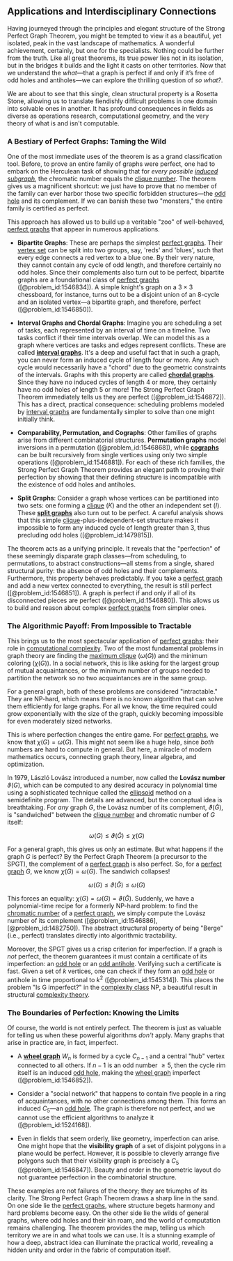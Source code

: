 ## Applications and Interdisciplinary Connections

Having journeyed through the principles and elegant structure of the Strong Perfect Graph Theorem, you might be tempted to view it as a beautiful, yet isolated, peak in the vast landscape of mathematics. A wonderful achievement, certainly, but one for the specialists. Nothing could be further from the truth. Like all great theorems, its true power lies not in its isolation, but in the bridges it builds and the light it casts on other territories. Now that we understand the *what*—that a graph is perfect if and only if it’s free of odd holes and antiholes—we can explore the thrilling question of *so what?*.

We are about to see that this single, clean structural property is a Rosetta Stone, allowing us to translate fiendishly difficult problems in one domain into solvable ones in another. It has profound consequences in fields as diverse as operations research, computational geometry, and the very theory of what is and isn't computable.

### A Bestiary of Perfect Graphs: Taming the Wild

One of the most immediate uses of the theorem is as a grand classification tool. Before, to prove an entire family of graphs were perfect, one had to embark on the Herculean task of showing that for *every possible [induced subgraph](@article_id:269818)*, the chromatic number equals the [clique number](@article_id:272220). The theorem gives us a magnificent shortcut: we just have to prove that no member of the family can ever harbor those two specific forbidden structures—the [odd hole](@article_id:269901) and its complement. If we can banish these two "monsters," the entire family is certified as perfect.

This approach has allowed us to build up a veritable "zoo" of well-behaved, [perfect graphs](@article_id:275618) that appear in numerous applications.

- **Bipartite Graphs**: These are perhaps the simplest [perfect graphs](@article_id:275618). Their [vertex set](@article_id:266865) can be split into two groups, say, 'reds' and 'blues', such that every edge connects a red vertex to a blue one. By their very nature, they cannot contain any cycle of odd length, and therefore certainly no odd holes. Since their complements also turn out to be perfect, bipartite graphs are a foundational class of [perfect graphs](@article_id:275618) ([@problem_id:1546834]). A simple knight's graph on a $3 \times 3$ chessboard, for instance, turns out to be a disjoint union of an 8-cycle and an isolated vertex—a bipartite graph, and therefore, perfect ([@problem_id:1546850]).

- **Interval Graphs and Chordal Graphs**: Imagine you are scheduling a set of tasks, each represented by an interval of time on a timeline. Two tasks conflict if their time intervals overlap. We can model this as a graph where vertices are tasks and edges represent conflicts. These are called **[interval graphs](@article_id:135943)**. It's a deep and useful fact that in such a graph, you can never form an induced cycle of length four or more. Any such cycle would necessarily have a "chord" due to the geometric constraints of the intervals. Graphs with this property are called **[chordal graphs](@article_id:275215)**. Since they have no induced cycles of length 4 or more, they certainly have no odd holes of length 5 or more! The Strong Perfect Graph Theorem immediately tells us they are perfect ([@problem_id:1546872]). This has a direct, practical consequence: scheduling problems modeled by [interval graphs](@article_id:135943) are fundamentally simpler to solve than one might initially think.

- **Comparability, Permutation, and Cographs**: Other families of graphs arise from different combinatorial structures. **Permutation graphs** model inversions in a permutation ([@problem_id:1546868]), while **[cographs](@article_id:267168)** can be built recursively from single vertices using only two simple operations ([@problem_id:1546881]). For each of these rich families, the Strong Perfect Graph Theorem provides an elegant path to proving their perfection by showing that their defining structure is incompatible with the existence of odd holes and antiholes.

- **Split Graphs**: Consider a graph whose vertices can be partitioned into two sets: one forming a [clique](@article_id:275496) ($K$) and the other an independent set ($I$). These **[split graphs](@article_id:274792)** also turn out to be perfect. A careful analysis shows that this simple [clique](@article_id:275496)-plus-independent-set structure makes it impossible to form any induced cycle of length greater than 3, thus precluding odd holes ([@problem_id:1479815]).

The theorem acts as a unifying principle. It reveals that the "perfection" of these seemingly disparate graph classes—from scheduling, to permutations, to abstract constructions—all stems from a single, shared structural purity: the absence of odd holes and their complements. Furthermore, this property behaves predictably. If you take a [perfect graph](@article_id:273845) and add a new vertex connected to everything, the result is still perfect ([@problem_id:1546851]). A graph is perfect if and only if all of its disconnected pieces are perfect ([@problem_id:1546880]). This allows us to build and reason about complex [perfect graphs](@article_id:275618) from simpler ones.

### The Algorithmic Payoff: From Impossible to Tractable

This brings us to the most spectacular application of [perfect graphs](@article_id:275618): their role in [computational complexity](@article_id:146564). Two of the most fundamental problems in graph theory are finding the [maximum clique](@article_id:262481) ($\omega(G)$) and the minimum coloring ($\chi(G)$). In a social network, this is like asking for the largest group of mutual acquaintances, or the minimum number of groups needed to partition the network so no two acquaintances are in the same group.

For a general graph, both of these problems are considered "intractable." They are NP-hard, which means there is no known algorithm that can solve them efficiently for large graphs. For all we know, the time required could grow exponentially with the size of the graph, quickly becoming impossible for even moderately sized networks.

This is where perfection changes the entire game. For [perfect graphs](@article_id:275618), we know that $\chi(G) = \omega(G)$. This might not seem like a huge help, since *both* numbers are hard to compute in general. But here, a miracle of modern mathematics occurs, connecting graph theory, linear algebra, and optimization.

In 1979, László Lovász introduced a number, now called the **Lovász number** $\vartheta(G)$, which can be computed to any desired accuracy in polynomial time using a sophisticated technique called the [ellipsoid](@article_id:165317) method on a semidefinite program. The details are advanced, but the conceptual idea is breathtaking. For *any* graph $G$, the Lovász number of its complement, $\vartheta(\bar{G})$, is "sandwiched" between the [clique number](@article_id:272220) and chromatic number of $G$ itself:

$$ \omega(G) \le \vartheta(\bar{G}) \le \chi(G) $$

For a general graph, this gives us only an estimate. But what happens if the graph $G$ is perfect? By the Perfect Graph Theorem (a precursor to the SPGT), the complement of a [perfect graph](@article_id:273845) is also perfect. So, for a [perfect graph](@article_id:273845) $G$, we know $\chi(G) = \omega(G)$. The sandwich collapses!

$$ \omega(G) \le \vartheta(\bar{G}) \le \omega(G) $$

This forces an equality: $\chi(G) = \omega(G) = \vartheta(\bar{G})$. Suddenly, we have a polynomial-time recipe for a formerly NP-hard problem: to find the [chromatic number](@article_id:273579) of a [perfect graph](@article_id:273845), we simply compute the Lovász number of its complement ([@problem_id:1546886], [@problem_id:1482750]). The abstract structural property of being "Berge" (i.e., perfect) translates directly into algorithmic tractability.

Moreover, the SPGT gives us a crisp criterion for imperfection. If a graph is *not* perfect, the theorem guarantees it must contain a certificate of its imperfection: an [odd hole](@article_id:269901) or an [odd antihole](@article_id:263548). Verifying such a certificate is fast. Given a set of $k$ vertices, one can check if they form an [odd hole](@article_id:269901) or antihole in time proportional to $k^2$ ([@problem_id:1545314]). This places the problem "Is G imperfect?" in the [complexity class](@article_id:265149) NP, a beautiful result in structural [complexity theory](@article_id:135917).

### The Boundaries of Perfection: Knowing the Limits

Of course, the world is not entirely perfect. The theorem is just as valuable for telling us when these powerful algorithms *don't* apply. Many graphs that arise in practice are, in fact, imperfect.

- A **[wheel graph](@article_id:271392)** $W_n$ is formed by a cycle $C_{n-1}$ and a central "hub" vertex connected to all others. If $n-1$ is an odd number $\ge 5$, then the cycle rim itself is an induced [odd hole](@article_id:269901), making the [wheel graph](@article_id:271392) imperfect ([@problem_id:1546852]).

- Consider a "social network" that happens to contain five people in a ring of acquaintances, with no other connections among them. This forms an induced $C_5$—an [odd hole](@article_id:269901). The graph is therefore not perfect, and we cannot use the efficient algorithms to analyze it ([@problem_id:1524168]).

- Even in fields that seem orderly, like geometry, imperfection can arise. One might hope that the **visibility graph** of a set of disjoint polygons in a plane would be perfect. However, it is possible to cleverly arrange five polygons such that their visibility graph is precisely a $C_5$ ([@problem_id:1546847]). Beauty and order in the geometric layout do not guarantee perfection in the combinatorial structure.

These examples are not failures of the theory; they are triumphs of its clarity. The Strong Perfect Graph Theorem draws a sharp line in the sand. On one side lie the [perfect graphs](@article_id:275618), where structure begets harmony and hard problems become easy. On the other side lie the wilds of general graphs, where odd holes and their kin roam, and the world of computation remains challenging. The theorem provides the map, telling us which territory we are in and what tools we can use. It is a stunning example of how a deep, abstract idea can illuminate the practical world, revealing a hidden unity and order in the fabric of computation itself.
